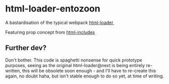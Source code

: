 # html-loader-entozoon

A bastardisation of the typical webpack [html-loader](https://github.com/webpack-contrib/html-loader),

Featuring prop concept from [html-includes](https://github.com/entozoon/html-includes)

## Further dev?

Don't bother. This code is spaghetti nonsense for quick prototype purposes, seeing as the original html-loader@next is being entirely re-written, this will be obsolete soon enough - and I'll have to re-create this again, no doubt haha, but isn't stable enough to do so yet, at time of writing.
